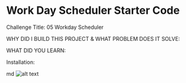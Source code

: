 # Work Day Scheduler Starter Code

Challenge Title: 05 Workday Scheduler

WHY DID I BUILD THIS PROJECT & WHAT PROBLEM DOES IT SOLVE:

WHAT DID YOU LEARN: 

Installation: 



   md ![alt text](assets/images/screenshot.png)